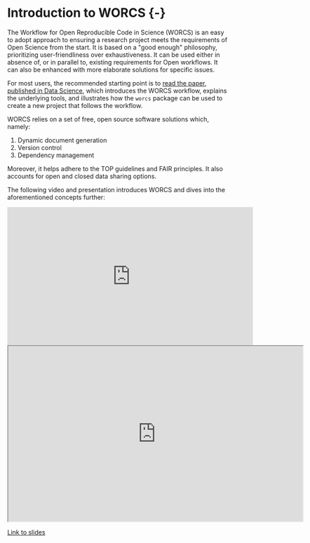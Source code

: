 # Introduction to WORCS {-}

The Workflow for Open Reproducible Code in Science (WORCS) is an easy to adopt approach to ensuring a research project meets the requirements of Open Science from the start. It is based on a "good enough" philosophy, prioritizing user-friendliness over exhaustiveness. It can be used either in absence of, or in parallel to, existing requirements for Open workflows. It can also be enhanced with more elaborate solutions for specific issues.

For most users, the recommended starting point is to [read the paper, published in Data Science](https://content.iospress.com/articles/data-science/ds210031), which introduces the WORCS workflow, explains the underlying tools, and illustrates how the `worcs` package can be used to create a new project that follows the workflow.

WORCS relies on a set of free, open source software solutions which, namely:

1.  Dynamic document generation
2.  Version control
3.  Dependency management

Moreover, it helps adhere to the TOP guidelines and FAIR principles. It also accounts for open and closed data sharing options.

The following video and presentation introduces WORCS and dives into the aforementioned concepts further:

<iframe width="560" height="315" src="https://www.youtube.com/embed/ysOxHYUWdFY" title="YouTube video player" frameborder="0" allow="accelerometer; autoplay; clipboard-write; encrypted-media; gyroscope; picture-in-picture" allowfullscreen>

</iframe>

<iframe src="https://cjvanlissa.github.io/worcshop/eara2020.html#1" width="672" height="400px" data-external="1"></iframe>

[Link to slides](https://cjvanlissa.github.io/worcshop/eara2020.html#1)
